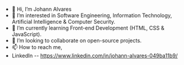 - 👋 Hi, I’m Johann Alvares
- 👀 I’m interested in Software Engineering, Information Technology, Artificial Intelligence & Computer Security.
- 🌱 I’m currently learning Front-end Development (HTML, CSS & JavaScript).
- 💞️ I’m looking to collaborate on open-source projects.
- 📫 How to reach me,
- LinkedIn -- https://www.linkedin.com/in/johann-alvares-049ba11b9/

<!---
johannalvares1203/johannalvares1203 is a ✨ special ✨ repository because its `README.md` (this file) appears on your GitHub profile.
You can click the Preview link to take a look at your changes.
--->
